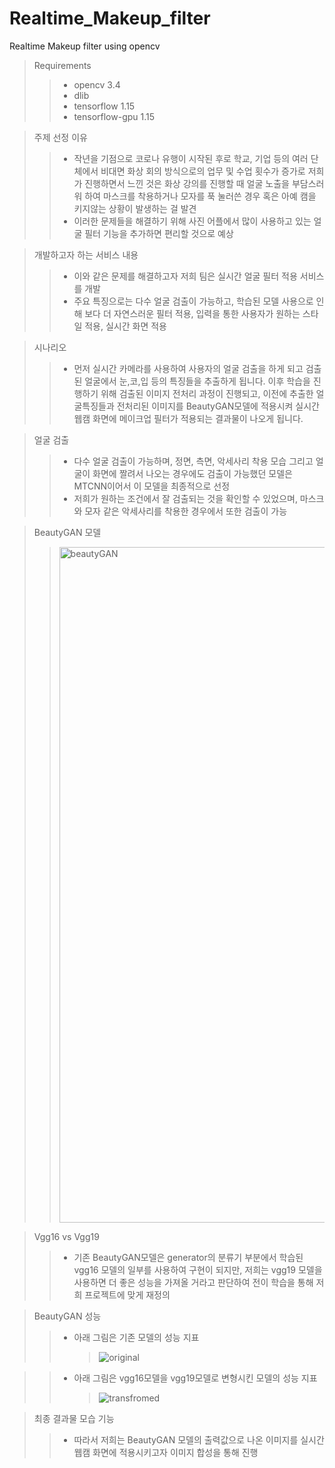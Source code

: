 # Realtime_Makeup_filter
Realtime Makeup filter using opencv

> Requirements
>   > - opencv 3.4
>   > - dlib
>   > - tensorflow 1.15
>   > - tensorflow-gpu 1.15

> 주제 선정 이유
>   > - 작년을 기점으로 코로나 유행이 시작된 후로 학교, 기업 등의 여러 단체에서 비대면 화상 회의 방식으로의 업무 및 수업 횟수가 증가로 저희가 진행하면서 느낀 것은 화상 강의를 진행할 때 얼굴 노출을 부담스러워 하여 마스크를 착용하거나 모자를 푹 눌러쓴 경우 혹은 아예 캠을 키지않는 상황이 발생하는 걸 발견
>   > - 이러한 문제들을 해결하기 위해 사진 어플에서 많이 사용하고 있는 얼굴 필터 기능을 추가하면 편리할 것으로 예상

> 개발하고자 하는 서비스 내용
>   > - 이와 같은 문제를 해결하고자 저희 팀은 실시간 얼굴 필터 적용 서비스를 개발
>   > - 주요 특징으로는 다수 얼굴 검출이 가능하고, 학습된 모델 사용으로 인해 보다 더 자연스러운 필터 적용, 입력을 통한 사용자가 원하는 스타일 적용, 실시간 화면 적용 

> 시나리오
>   > - 먼저 실시간 카메라를 사용하여 사용자의 얼굴 검출을 하게 되고 검출된 얼굴에서 눈,코,입 등의 특징들을 추출하게 됩니다. 이후 학습을 진행하기 위해 검출된 이미지 전처리 과정이 진행되고, 이전에 추출한 얼굴특징들과 전처리된 이미지를 BeautyGAN모델에 적용시켜 실시간 웹캠 화면에 메이크업 필터가 적용되는 결과물이 나오게 됩니다.

> 얼굴 검출
>   > - 다수 얼굴 검출이 가능하며, 정면, 측면, 악세사리 착용 모습 그리고 얼굴이 화면에 짤려서 나오는 경우에도 검출이 가능했던 모델은 MTCNN이어서 이 모델을 최종적으로 선정
>   > - 저희가 원하는 조건에서 잘 검출되는 것을 확인할 수 있었으며, 마스크와 모자 같은 악세사리를 착용한 경우에서 또한 검출이 가능

> BeautyGAN 모델
>   > <img width="1081" alt="beautyGAN" src="https://user-images.githubusercontent.com/49279776/143253608-d0a7c1cd-723c-4f80-83a8-eeee26caf929.png">

> Vgg16 vs Vgg19
>   > - 기존 BeautyGAN모델은 generator의 분류기 부분에서 학습된 vgg16 모델의 일부를 사용하여 구현이 되지만, 저희는 vgg19 모델을 사용하면 더 좋은 성능을 가져올 거라고 판단하여 전이 학습을 통해 저희 프로젝트에 맞게 재정의 

> BeautyGAN 성능
>   > - 아래 그림은 기존 모델의 성능 지표
>   >   > ![original](https://user-images.githubusercontent.com/49279776/143255012-4a6033df-0395-4381-a34c-f87dbb1a3f83.PNG)

>   > - 아래 그림은 vgg16모델을 vgg19모델로 변형시킨 모델의 성능 지표
>   >   >![transfromed](https://user-images.githubusercontent.com/49279776/143254064-aeeaf1e2-85e8-48ac-904e-e20a6ced7894.PNG)

> 최종 결과물 모습 기능
>   > - 따라서 저희는 BeautyGAN 모델의 출력값으로 나온 이미지를 실시간 웹캠 화면에 적용시키고자 이미지 합성을 통해 진행

